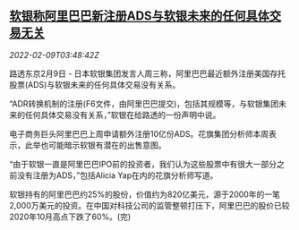 <!--1644379263000-->
[软银称阿里巴巴新注册ADS与软银未来的任何具体交易无关](https://cn.reuters.com/article/softbank-alibaba-0209-wedn-idCNKBS2KE091)
------

<div><i>2022-02-09T03:48:42Z</i></div><p>路透东京2月9日 - 日本软银集团发言人周三称，阿里巴巴最近额外注册美国存托股票(ADS)与软银未来的任何具体交易没有关系。</p><p>“ADR转换机制的注册(F6文件，由阿里巴巴提交)，包括其规模等，与软银集团未来的任何具体交易没有关系，”软银在给路透的一份声明中说。</p><p>电子商务巨头阿里巴巴上周申请额外注册10亿份ADS。花旗集团分析师本周表示，此举也可能暗示软银有潜在的出售意图。</p><p>“由于软银一直是阿里巴巴IPO前的投资者，我们认为这些股票中有很大一部分之前没有注册为ADS，”包括Alicia Yap在内的花旗分析师写道。</p><p>软银持有的阿里巴巴约25%的股份，价值约为820亿美元，源于2000年的一笔2,000万美元的投资。在中国对科技公司的监管整顿打压下，阿里巴巴的股价已较2020年10月高点下跌了60%。(完)</p>
